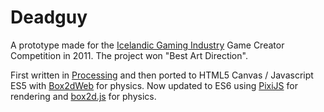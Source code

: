 # Deadguy

A prototype made for the [Icelandic Gaming Industry](http://igi.is/) Game Creator Competition in 2011. The project won "Best Art Direction".

First written in [Processing](https://processing.org/) and then ported to HTML5 Canvas / Javascript ES5 with [Box2dWeb](http://buildnewgames.com/box2dweb/) for physics. Now updated to ES6 using [PixiJS](http://www.pixijs.com/) for rendering and [box2d.js](https://github.com/kripken/box2d.js/) for physics.